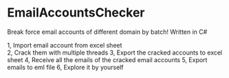 EmailAccountsChecker
====================

Break force email accounts of different domain by batch! Written in C#


1, Import email account from excel sheet <br/>
2, Crack them with multiple threads 
3, Export the cracked accounts to excel sheet
4, Receive all the emails of the cracked email accounts 
5, Export emails to eml file 
6, Explore it by yourself
